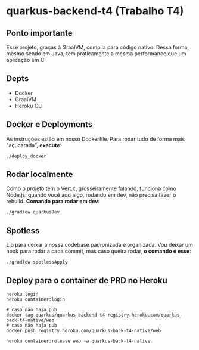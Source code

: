 # quarkus-backend-t4 (Trabalho T4)

## **Ponto importante**

Esse projeto, graças à GraalVM, compila para código nativo. Dessa forma, mesmo sendo em Java, tem praticamente a mesma performance que um aplicação em C

## Depts

* Docker
* GraalVM
* Heroku CLI

## Docker e Deployments

As instruções estão em nosso Dockerfile. Para rodar tudo de forma mais "açucarada", **execute**:

``` shell script
./deploy_docker
```

## Rodar localmente

Como o projeto tem o Vert.x, grosseiramente falando, funciona como Node.js: quando você add algo, rodando em dev, não precisa fazer o rebuild. **Comando para rodar em dev**:

``` shell script
./gradlew quarkusDev
```

## Spotless

Lib para deixar a nossa codebase padronizada e organizada. Vou deixar um hook para rodar a cada commit, mas caso queira rodar, **o comando é esse**:

``` shell script
./gradlew spotlessApply
```

## Deploy para o container de PRD no Heroku

``` shell script
heroku login
heroku container:login

# caso não haja pub
docker tag quarkus/quarkus-backend-t4 registry.heroku.com/quarkus-back-t4-native/web
# caso não haja pub
docker push registry.heroku.com/quarkus-back-t4-native/web

heroku container:release web -a quarkus-back-t4-native
```
